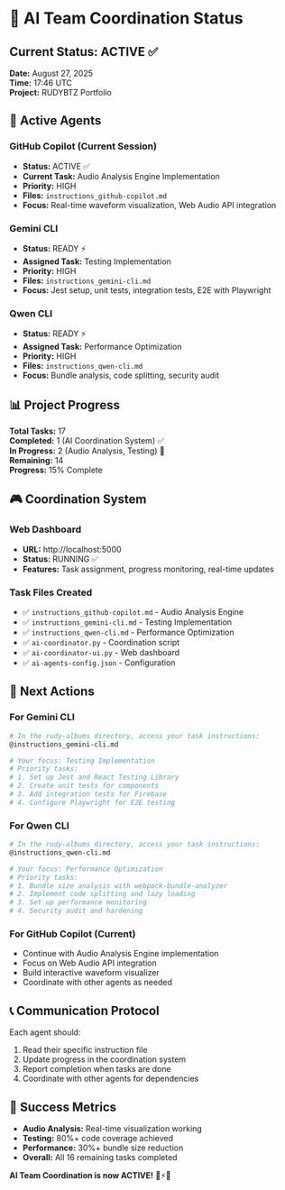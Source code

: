 # 🤖 AI Team Coordination Status

## Current Status: ACTIVE ✅

**Date:** August 27, 2025  
**Time:** 17:46 UTC  
**Project:** RUDYBTZ Portfolio  

## 🎯 Active Agents

### GitHub Copilot (Current Session)
- **Status:** ACTIVE ✅
- **Current Task:** Audio Analysis Engine Implementation
- **Priority:** HIGH
- **Files:** `instructions_github-copilot.md`
- **Focus:** Real-time waveform visualization, Web Audio API integration

### Gemini CLI 
- **Status:** READY ⚡
- **Assigned Task:** Testing Implementation
- **Priority:** HIGH  
- **Files:** `instructions_gemini-cli.md`
- **Focus:** Jest setup, unit tests, integration tests, E2E with Playwright

### Qwen CLI
- **Status:** READY ⚡  
- **Assigned Task:** Performance Optimization
- **Priority:** HIGH
- **Files:** `instructions_qwen-cli.md`
- **Focus:** Bundle analysis, code splitting, security audit

## 📊 Project Progress

**Total Tasks:** 17  
**Completed:** 1 (AI Coordination System) ✅  
**In Progress:** 2 (Audio Analysis, Testing) 🔄  
**Remaining:** 14  
**Progress:** 15% Complete  

## 🎮 Coordination System

### Web Dashboard
- **URL:** http://localhost:5000
- **Status:** RUNNING ✅
- **Features:** Task assignment, progress monitoring, real-time updates

### Task Files Created
- ✅ `instructions_github-copilot.md` - Audio Analysis Engine
- ✅ `instructions_gemini-cli.md` - Testing Implementation  
- ✅ `instructions_qwen-cli.md` - Performance Optimization
- ✅ `ai-coordinator.py` - Coordination script
- ✅ `ai-coordinator-ui.py` - Web dashboard
- ✅ `ai-agents-config.json` - Configuration

## 🚀 Next Actions

### For Gemini CLI
```bash
# In the rudy-albums directory, access your task instructions:
@instructions_gemini-cli.md

# Your focus: Testing Implementation
# Priority tasks:
# 1. Set up Jest and React Testing Library
# 2. Create unit tests for components
# 3. Add integration tests for Firebase
# 4. Configure Playwright for E2E testing
```

### For Qwen CLI  
```bash
# In the rudy-albums directory, access your task instructions:
@instructions_qwen-cli.md

# Your focus: Performance Optimization  
# Priority tasks:
# 1. Bundle size analysis with webpack-bundle-analyzer
# 2. Implement code splitting and lazy loading
# 3. Set up performance monitoring
# 4. Security audit and hardening
```

### For GitHub Copilot (Current)
- Continue with Audio Analysis Engine implementation
- Focus on Web Audio API integration
- Build interactive waveform visualizer
- Coordinate with other agents as needed

## 📞 Communication Protocol

Each agent should:
1. Read their specific instruction file
2. Update progress in the coordination system
3. Report completion when tasks are done
4. Coordinate with other agents for dependencies

## 🎯 Success Metrics

- **Audio Analysis:** Real-time visualization working
- **Testing:** 80%+ code coverage achieved  
- **Performance:** 30%+ bundle size reduction
- **Overall:** All 16 remaining tasks completed

**AI Team Coordination is now ACTIVE!** 🤖⚡🎵